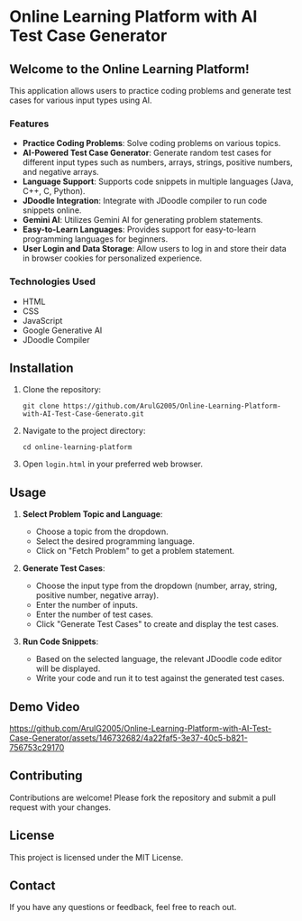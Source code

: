 # Online Learning Platform with AI Test Case Generator

## Welcome to the Online Learning Platform! 

This application allows users to practice coding problems and generate test cases for various input types using AI.


### Features

- **Practice Coding Problems**: Solve coding problems on various topics.
- **AI-Powered Test Case Generator**: Generate random test cases for different input types such as numbers, arrays, strings, positive numbers, and negative arrays.
- **Language Support**: Supports code snippets in multiple languages (Java, C++, C, Python).
- **JDoodle Integration**: Integrate with JDoodle compiler to run code snippets online.
- **Gemini AI**: Utilizes Gemini AI for generating problem statements.
- **Easy-to-Learn Languages**: Provides support for easy-to-learn programming languages for beginners.
- **User Login and Data Storage**: Allow users to log in and store their data in browser cookies for personalized experience.

### Technologies Used

- HTML
- CSS
- JavaScript
- Google Generative AI
- JDoodle Compiler

## Installation

1. Clone the repository:
    ```
    git clone https://github.com/ArulG2005/Online-Learning-Platform-with-AI-Test-Case-Generato.git
    ```

2. Navigate to the project directory:
    ```
    cd online-learning-platform
    ```

3. Open `login.html` in your preferred web browser.

## Usage

1. **Select Problem Topic and Language**:
    - Choose a topic from the dropdown.
    - Select the desired programming language.
    - Click on "Fetch Problem" to get a problem statement.

2. **Generate Test Cases**:
    - Choose the input type from the dropdown (number, array, string, positive number, negative array).
    - Enter the number of inputs.
    - Enter the number of test cases.
    - Click "Generate Test Cases" to create and display the test cases.

3. **Run Code Snippets**:
    - Based on the selected language, the relevant JDoodle code editor will be displayed.
    - Write your code and run it to test against the generated test cases.

## Demo Video



https://github.com/ArulG2005/Online-Learning-Platform-with-AI-Test-Case-Generator/assets/146732682/4a22faf5-3e37-40c5-b821-756753c29170




## Contributing

Contributions are welcome! Please fork the repository and submit a pull request with your changes.

## License

This project is licensed under the MIT License.

## Contact

If you have any questions or feedback, feel free to reach out.
